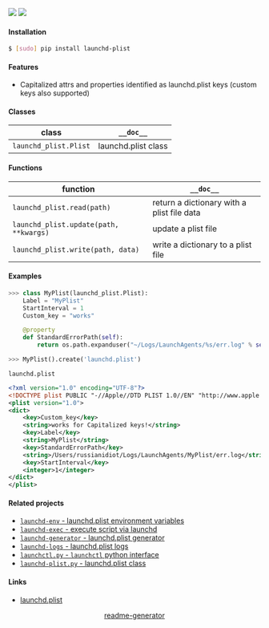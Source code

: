 <!--
https://pypi.org/project/readme-generator/
-->

[![](https://img.shields.io/badge/OS-MacOS-blue.svg?longCache=True)]()
[![](https://img.shields.io/pypi/pyversions/launchd-plist.svg?longCache=True)](https://pypi.org/project/launchd-plist/)

#### Installation
```bash
$ [sudo] pip install launchd-plist
```

#### Features
+   Capitalized attrs and properties identified as launchd.plist keys (custom keys also supported)

#### Classes
class|`__doc__`
-|-
`launchd_plist.Plist` |launchd.plist class

#### Functions
function|`__doc__`
-|-
`launchd_plist.read(path)` |return a dictionary with a plist file data
`launchd_plist.update(path, **kwargs)` |update a plist file
`launchd_plist.write(path, data)` |write a dictionary to a plist file

#### Examples
```python
>>> class MyPlist(launchd_plist.Plist):
    Label = "MyPlist"
    StartInterval = 1
    Custom_key = "works"

    @property
    def StandardErrorPath(self):
        return os.path.expanduser("~/Logs/LaunchAgents/%s/err.log" % self.Label)

>>> MyPlist().create('launchd.plist')
```

`launchd.plist`
```xml
<?xml version="1.0" encoding="UTF-8"?>
<!DOCTYPE plist PUBLIC "-//Apple//DTD PLIST 1.0//EN" "http://www.apple.com/DTDs/PropertyList-1.0.dtd">
<plist version="1.0">
<dict>
    <key>Custom_key</key>
    <string>works for Capitalized keys!</string>
    <key>Label</key>
    <string>MyPlist</string>
    <key>StandardErrorPath</key>
    <string>/Users/russianidiot/Logs/LaunchAgents/MyPlist/err.log</string>
    <key>StartInterval</key>
    <integer>1</integer>
</dict>
</plist>
```

#### Related projects
+   [`launchd-env` - launchd.plist environment variables](https://pypi.org/project/launchd-env/)
+   [`launchd-exec` - execute script via launchd](https://pypi.org/project/launchd-exec/)
+   [`launchd-generator` - launchd.plist generator](https://pypi.org/project/launchd-generator/)
+   [`launchd-logs` - launchd.plist logs](https://pypi.org/project/launchd-logs/)
+   [`launchctl.py` - `launchctl` python interface](https://pypi.org/project/launchd-plist/)
+   [`launchd-plist.py` - launchd.plist class](https://pypi.org/project/launchd-plist/)

#### Links
+   [launchd.plist](https://www.real-world-systems.com/docs/launchd.plist.5.html)

<p align="center">
    <a href="https://pypi.org/project/readme-generator/">readme-generator</a>
</p>